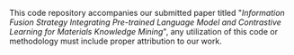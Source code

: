This code repository accompanies our submitted paper titled "_Information Fusion Strategy Integrating Pre-trained Language Model and Contrastive Learning for Materials Knowledge Mining_", any utilization of this code or methodology must include proper attribution to our work.
